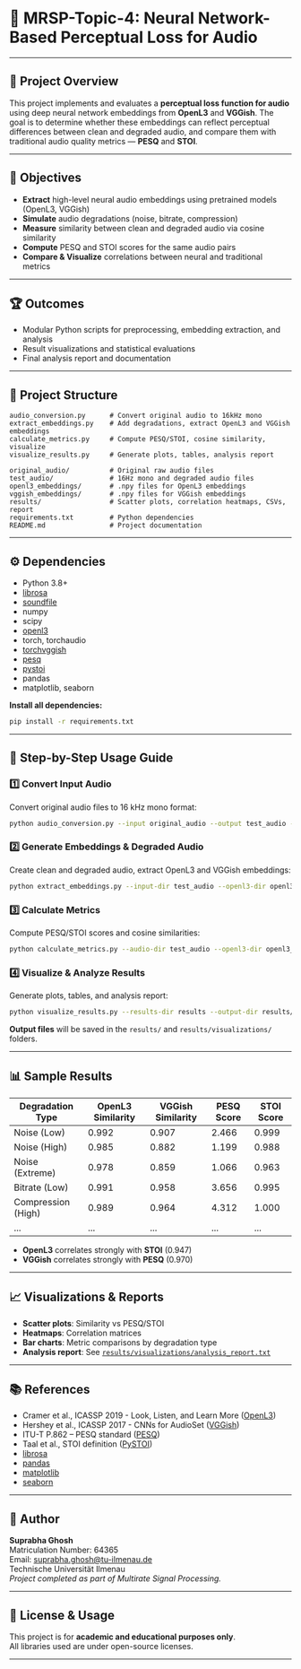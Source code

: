 # 🎵 MRSP-Topic-4: Neural Network-Based Perceptual Loss for Audio

---

## 📝 Project Overview

This project implements and evaluates a **perceptual loss function for audio** using deep neural network embeddings from **OpenL3** and **VGGish**. The goal is to determine whether these embeddings can reflect perceptual differences between clean and degraded audio, and compare them with traditional audio quality metrics — **PESQ** and **STOI**.

---

## 🎯 Objectives

- **Extract** high-level neural audio embeddings using pretrained models (OpenL3, VGGish)
- **Simulate** audio degradations (noise, bitrate, compression)
- **Measure** similarity between clean and degraded audio via cosine similarity
- **Compute** PESQ and STOI scores for the same audio pairs
- **Compare & Visualize** correlations between neural and traditional metrics

---

## 🏆 Outcomes

- Modular Python scripts for preprocessing, embedding extraction, and analysis
- Result visualizations and statistical evaluations
- Final analysis report and documentation

---

## 📂 Project Structure

```
audio_conversion.py      # Convert original audio to 16kHz mono
extract_embeddings.py    # Add degradations, extract OpenL3 and VGGish embeddings
calculate_metrics.py     # Compute PESQ/STOI, cosine similarity, visualize
visualize_results.py     # Generate plots, tables, analysis report

original_audio/          # Original raw audio files
test_audio/              # 16Hz mono and degraded audio files
openl3_embeddings/       # .npy files for OpenL3 embeddings
vggish_embeddings/       # .npy files for VGGish embeddings
results/                 # Scatter plots, correlation heatmaps, CSVs, report
requirements.txt         # Python dependencies
README.md                # Project documentation
```

---

## ⚙️ Dependencies

- Python 3.8+
- [librosa](https://librosa.org/)
- [soundfile](https://pysoundfile.readthedocs.io/)
- numpy
- scipy
- [openl3](https://github.com/marl/openl3)
- torch, torchaudio
- [torchvggish](https://github.com/harritaylor/torchvggish)
- [pesq](https://github.com/ludlows/python-pesq)
- [pystoi](https://github.com/mpariente/pystoi)
- pandas
- matplotlib, seaborn

**Install all dependencies:**
```sh
pip install -r requirements.txt
```

---

## 🚀 Step-by-Step Usage Guide

### 1️⃣ Convert Input Audio

Convert original audio files to 16 kHz mono format:
```sh
python audio_conversion.py --input original_audio --output test_audio --sr 16000
```

### 2️⃣ Generate Embeddings & Degraded Audio

Create clean and degraded audio, extract OpenL3 and VGGish embeddings:
```sh
python extract_embeddings.py --input-dir test_audio --openl3-dir openl3_embeddings --vggish-dir vggish_embeddings
```

### 3️⃣ Calculate Metrics

Compute PESQ/STOI scores and cosine similarities:
```sh
python calculate_metrics.py --audio-dir test_audio --openl3-dir openl3_embeddings --vggish-dir vggish_embeddings --results-dir results
```

### 4️⃣ Visualize & Analyze Results

Generate plots, tables, and analysis report:
```sh
python visualize_results.py --results-dir results --output-dir results/visualizations
```

**Output files** will be saved in the `results/` and `results/visualizations/` folders.

---

## 📊 Sample Results

| Degradation Type      | OpenL3 Similarity | VGGish Similarity | PESQ Score | STOI Score |
|---------------------- |------------------|-------------------|------------|------------|
| Noise (Low)           | 0.992            | 0.907             | 2.466      | 0.999      |
| Noise (High)          | 0.985            | 0.882             | 1.199      | 0.988      |
| Noise (Extreme)       | 0.978            | 0.859             | 1.066      | 0.963      |
| Bitrate (Low)         | 0.991            | 0.958             | 3.656      | 0.995      |
| Compression (High)    | 0.989            | 0.964             | 4.312      | 1.000      |
| ...                   | ...              | ...               | ...        | ...        |

- **OpenL3** correlates strongly with **STOI** (0.947)
- **VGGish** correlates strongly with **PESQ** (0.970)

---

## 📈 Visualizations & Reports

- **Scatter plots**: Similarity vs PESQ/STOI
- **Heatmaps**: Correlation matrices
- **Bar charts**: Metric comparisons by degradation type
- **Analysis report**: See [`results/visualizations/analysis_report.txt`](results/visualizations/analysis_report.txt)

---

## 📚 References

- Cramer et al., ICASSP 2019 - Look, Listen, and Learn More ([OpenL3](https://github.com/marl/openl3))
- Hershey et al., ICASSP 2017 - CNNs for AudioSet ([VGGish](https://github.com/harritaylor/torchvggish))
- ITU-T P.862 – PESQ standard ([PESQ](https://github.com/ludlows/python-pesq))
- Taal et al., STOI definition ([PySTOI](https://github.com/mpariente/pystoi))
- [librosa](https://librosa.org/)
- [pandas](https://pandas.pydata.org/)
- [matplotlib](https://matplotlib.org/)
- [seaborn](https://seaborn.pydata.org/)

---

## 👤 Author

**Suprabha Ghosh**  
Matriculation Number: 64365  
Email: suprabha.ghosh@tu-ilmenau.de  
Technische Universität Ilmenau  
*Project completed as part of Multirate Signal Processing.*

---

## 📄 License & Usage

This project is for **academic and educational purposes only**.  
All libraries used are under open-source licenses.

---
